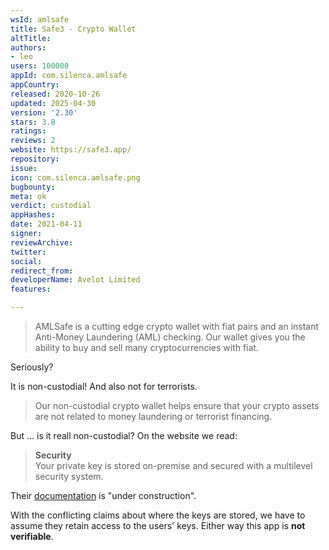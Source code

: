 ```yaml
---
wsId: amlsafe
title: Safe3 - Crypto Wallet
altTitle: 
authors:
- leo
users: 100000
appId: com.silenca.amlsafe
appCountry: 
released: 2020-10-26
updated: 2025-04-30
version: '2.30'
stars: 3.8
ratings: 
reviews: 2
website: https://safe3.app/
repository: 
issue: 
icon: com.silenca.amlsafe.png
bugbounty: 
meta: ok
verdict: custodial
appHashes: 
date: 2021-04-11
signer: 
reviewArchive: 
twitter: 
social: 
redirect_from: 
developerName: Avelot Limited
features: 

---
```


> AMLSafe is a cutting edge crypto wallet with fiat pairs and an instant
  Anti-Money Laundering (AML) checking. Our wallet gives you the ability to buy
  and sell many cryptocurrencies with fiat.

Seriously?

It is non-custodial! And also not for terrorists.

> Our non-custodial crypto wallet helps ensure that your crypto assets are not
  related to money laundering or terrorist financing.

But ... is it reall non-custodial? On the website we read:

> **Security**<br>
  Your private key is stored on-premise and secured with a multilevel security
  system.

Their [documentation](https://amlsafe.io/en/documentation/) is "under
construction".

With the conflicting claims about where the keys are stored, we have to assume
they retain access to the users' keys. Either way this app is **not verifiable**.
